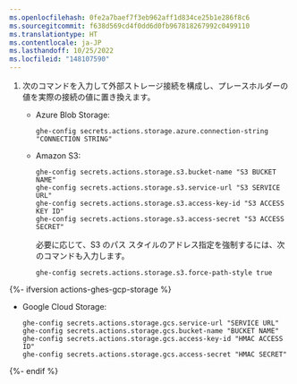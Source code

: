 ```yaml
---
ms.openlocfilehash: 0fe2a7baef7f3eb962aff1d834ce25b1e286f8c6
ms.sourcegitcommit: f638d569cd4f0dd6d0fb967818267992c0499110
ms.translationtype: HT
ms.contentlocale: ja-JP
ms.lasthandoff: 10/25/2022
ms.locfileid: "148107590"
---
```

1. 次のコマンドを入力して外部ストレージ接続を構成し、プレースホルダーの値を実際の接続の値に置き換えます。

   - Azure Blob Storage: 

     ```shell{:copy}
     ghe-config secrets.actions.storage.azure.connection-string "CONNECTION STRING"
     ```
   - Amazon S3: 

     ```shell{:copy}
     ghe-config secrets.actions.storage.s3.bucket-name "S3 BUCKET NAME"
     ghe-config secrets.actions.storage.s3.service-url "S3 SERVICE URL"
     ghe-config secrets.actions.storage.s3.access-key-id "S3 ACCESS KEY ID"
     ghe-config secrets.actions.storage.s3.access-secret "S3 ACCESS SECRET"
     ```

     必要に応じて、S3 のパス スタイルのアドレス指定を強制するには、次のコマンドも入力します。

     ```shell{:copy}
     ghe-config secrets.actions.storage.s3.force-path-style true
     ```
{%- ifversion actions-ghes-gcp-storage %}
   - Google Cloud Storage:

     ```shell{:copy}
     ghe-config secrets.actions.storage.gcs.service-url "SERVICE URL"
     ghe-config secrets.actions.storage.gcs.bucket-name "BUCKET NAME"
     ghe-config secrets.actions.storage.gcs.access-key-id "HMAC ACCESS ID"
     ghe-config secrets.actions.storage.gcs.access-secret "HMAC SECRET"
     ```
{%- endif %}